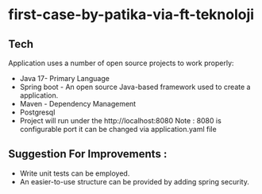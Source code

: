 # first-case-by-patika-via-ft-teknoloji

## Tech
Application uses a number of open source projects to work properly:

* Java 17- Primary Language
* Spring boot - An open source Java-based framework used to create a application.
* Maven - Dependency Management
* Postgresql 
* Project will run under the http://localhost:8080 Note : 8080 is configurable port it can be changed via application.yaml file

## Suggestion For Improvements :
* Write unit tests can be employed.
* An easier-to-use structure can be provided by adding spring security.

